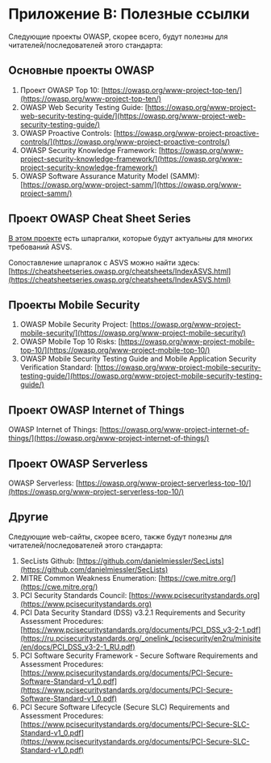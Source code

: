 # Приложение B: Полезные ссылки

Следующие проекты OWASP, скорее всего, будут полезны для читателей/последователей этого стандарта:

## Основные проекты OWASP

1. Проект OWASP Top 10: [https://owasp.org/www-project-top-ten/](https://owasp.org/www-project-top-ten/)
2. OWASP Web Security Testing Guide: [https://owasp.org/www-project-web-security-testing-guide/](https://owasp.org/www-project-web-security-testing-guide/)
3. OWASP Proactive Controls: [https://owasp.org/www-project-proactive-controls/](https://owasp.org/www-project-proactive-controls/)
4. OWASP Security Knowledge Framework: [https://owasp.org/www-project-security-knowledge-framework/](https://owasp.org/www-project-security-knowledge-framework/)
5. OWASP Software Assurance Maturity Model (SAMM): [https://owasp.org/www-project-samm/](https://owasp.org/www-project-samm/)

## Проект OWASP Cheat Sheet Series

[В этом проекте](https://owasp.org/www-project-cheat-sheets/) есть шпаргалки, которые будут актуальны для многих требований ASVS.

Сопоставление шпаргалок с ASVS можно найти здесь: [https://cheatsheetseries.owasp.org/cheatsheets/IndexASVS.html](https://cheatsheetseries.owasp.org/cheatsheets/IndexASVS.html)

## Проекты Mobile Security

1. OWASP Mobile Security Project: [https://owasp.org/www-project-mobile-security/](https://owasp.org/www-project-mobile-security/)
2. OWASP Mobile Top 10 Risks: [https://owasp.org/www-project-mobile-top-10/](https://owasp.org/www-project-mobile-top-10/)
3. OWASP Mobile Security Testing Guide and Mobile Application Security Verification Standard: [https://owasp.org/www-project-mobile-security-testing-guide/](https://owasp.org/www-project-mobile-security-testing-guide/)

## Проект OWASP Internet of Things

OWASP Internet of Things: [https://owasp.org/www-project-internet-of-things/](https://owasp.org/www-project-internet-of-things/)

## Проект OWASP Serverless

OWASP Serverless: [https://owasp.org/www-project-serverless-top-10/](https://owasp.org/www-project-serverless-top-10/)

## Другие

Следующие web-сайты, скорее всего, также будут полезны для читателей/последователей этого стандарта:

1. SecLists Github: [https://github.com/danielmiessler/SecLists](https://github.com/danielmiessler/SecLists)
2. MITRE Common Weakness Enumeration: [https://cwe.mitre.org/](https://cwe.mitre.org/)
3. PCI Security Standards Council: [https://www.pcisecuritystandards.org](https://www.pcisecuritystandards.org)
4. PCI Data Security Standard (DSS) v3.2.1 Requirements and Security Assessment Procedures: [https://www.pcisecuritystandards.org/documents/PCI_DSS_v3-2-1.pdf](https://ru.pcisecuritystandards.org/_onelink_/pcisecurity/en2ru/minisite/en/docs/PCI_DSS_v3-2-1_RU.pdf)
5. PCI Software Security Framework - Secure Software Requirements and Assessment Procedures: [https://www.pcisecuritystandards.org/documents/PCI-Secure-Software-Standard-v1_0.pdf](https://www.pcisecuritystandards.org/documents/PCI-Secure-Software-Standard-v1_0.pdf)
6. PCI Secure Software Lifecycle (Secure SLC) Requirements and Assessment Procedures: [https://www.pcisecuritystandards.org/documents/PCI-Secure-SLC-Standard-v1_0.pdf](https://www.pcisecuritystandards.org/documents/PCI-Secure-SLC-Standard-v1_0.pdf)
